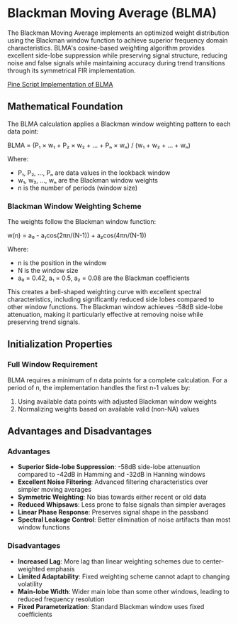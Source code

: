 # Blackman Moving Average (BLMA)

The Blackman Moving Average implements an optimized weight distribution using the Blackman window function to achieve superior frequency domain characteristics. BLMA's cosine-based weighting algorithm provides excellent side-lobe suppression while preserving signal structure, reducing noise and false signals while maintaining accuracy during trend transitions through its symmetrical FIR implementation.

[Pine Script Implementation of BLMA](https://github.com/mihakralj/pinescript/blob/main/indicators/trends_FIR/blma.pine)

## Mathematical Foundation

The BLMA calculation applies a Blackman window weighting pattern to each data point:

BLMA = (P₁ × w₁ + P₂ × w₂ + ... + Pₙ × wₙ) / (w₁ + w₂ + ... + wₙ)

Where:

- P₁, P₂, ..., Pₙ are data values in the lookback window
- w₁, w₂, ..., wₙ are the Blackman window weights
- n is the number of periods (window size)

### Blackman Window Weighting Scheme

The weights follow the Blackman window function:

w(n) = a₀ - a₁cos(2πn/(N-1)) + a₂cos(4πn/(N-1))

Where:

- n is the position in the window
- N is the window size
- a₀ = 0.42, a₁ = 0.5, a₂ = 0.08 are the Blackman coefficients

This creates a bell-shaped weighting curve with excellent spectral characteristics, including significantly reduced side lobes compared to other window functions. The Blackman window achieves -58dB side-lobe attenuation, making it particularly effective at removing noise while preserving trend signals.

## Initialization Properties

### Full Window Requirement

BLMA requires a minimum of n data points for a complete calculation. For a period of n, the implementation handles the first n-1 values by:

1. Using available data points with adjusted Blackman window weights
2. Normalizing weights based on available valid (non-NA) values

## Advantages and Disadvantages

### Advantages

- **Superior Side-lobe Suppression**: -58dB side-lobe attenuation compared to -42dB in Hamming and -32dB in Hanning windows
- **Excellent Noise Filtering**: Advanced filtering characteristics over simpler moving averages
- **Symmetric Weighting**: No bias towards either recent or old data
- **Reduced Whipsaws**: Less prone to false signals than simpler averages
- **Linear Phase Response**: Preserves signal shape in the passband
- **Spectral Leakage Control**: Better elimination of noise artifacts than most window functions

### Disadvantages

- **Increased Lag**: More lag than linear weighting schemes due to center-weighted emphasis
- **Limited Adaptability**: Fixed weighting scheme cannot adapt to changing volatility
- **Main-lobe Width**: Wider main lobe than some other windows, leading to reduced frequency resolution
- **Fixed Parameterization**: Standard Blackman window uses fixed coefficients
